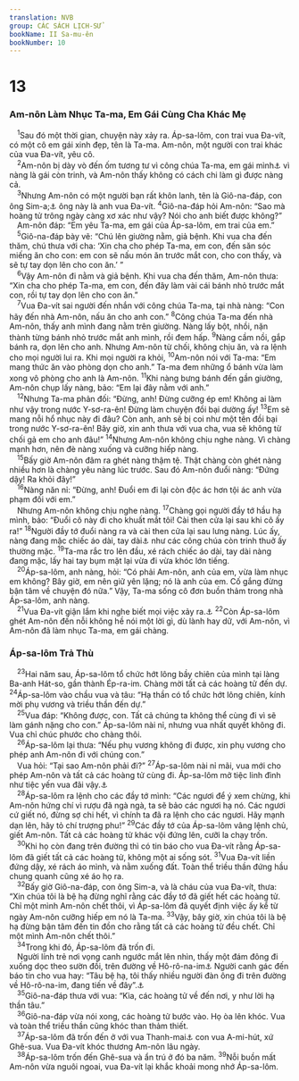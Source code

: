```yaml
---
translation: NVB
group: CÁC SÁCH LỊCH-SỬ
bookName: II Sa-mu-ên 
bookNumber: 10
---
```


<div class="title"><h1>13</h1><h3>Am-nôn Làm Nhục Ta-ma, Em Gái Cùng Cha Khác Mẹ </h3></div>
<span class="verse 2sa_13_1"> <sup>1</sup>Sau đó một thời gian, chuyện này xảy ra. Áp-sa-lôm, con trai vua Đa-vít, có một cô em gái xinh đẹp, tên là Ta-ma. Am-nôn, một người con trai khác của vua Đa-vít, yêu cô. <br/></span>
<span class="verse 2sa_13_2"> <sup>2</sup>Am-nôn bị dày vò đến ốm tương tư vì công chúa Ta-ma, em gái mình<a data-toggle="tooltip" data-placement="bottom" title="Em cùng cha khác mẹ">⚓</a> vì nàng là gái còn trinh, và Am-nôn thấy không có cách chi làm gì được nàng cả. <br/></span>
<span class="verse 2sa_13_3"> <sup>3</sup>Nhưng Am-nôn có một người bạn rất khôn lanh, tên là Giô-na-đáp, con ông Sim-a;<a data-toggle="tooltip" data-placement="bottom" title="Theo 1Sa 16:9, ‘Sam-ma’">⚓</a> ông này là anh vua Đa-vít. </span>
<span class="verse 2sa_13_4"><sup>4</sup>Giô-na-đáp hỏi Am-nôn: “Sao mà hoàng tử trông ngày càng xơ xác như vậy? Nói cho anh biết được không?” <br/> Am-nôn đáp: “Em yêu Ta-ma, em gái của Áp-sa-lôm, em trai của em.” <br/></span>
<span class="verse 2sa_13_5"> <sup>5</sup>Giô-na-đáp bày vẽ: “Chú lên giường nằm, giả bệnh. Khi vua cha đến thăm, chú thưa với cha: ‘Xin cha cho phép Ta-ma, em con, đến săn sóc miếng ăn cho con: em con sẽ nấu món ăn trước mắt con, cho con thấy, và sẽ tự tay dọn lên cho con ăn.’ ” <br/></span>
<span class="verse 2sa_13_6"> <sup>6</sup>Vậy Am-nôn đi nằm và giả bệnh. Khi vua cha đến thăm, Am-nôn thưa: “Xin cha cho phép Ta-ma, em con, đến đây làm vài cái bánh nhỏ trước mắt con, rồi tự tay dọn lên cho con ăn.” <br/></span>
<span class="verse 2sa_13_7"> <sup>7</sup>Vua Đa-vít sai người đến nhắn với công chúa Ta-ma, tại nhà nàng: “Con hãy đến nhà Am-nôn, nấu ăn cho anh con.” </span>
<span class="verse 2sa_13_8"><sup>8</sup>Công chúa Ta-ma đến nhà Am-nôn, thấy anh mình đang nằm trên giường. Nàng lấy bột, nhồi, nặn thành từng bánh nhỏ trước mắt anh mình, rồi đem hấp. </span>
<span class="verse 2sa_13_9"><sup>9</sup>Nàng cầm nồi, gắp bánh ra, dọn lên cho anh. Nhưng Am-nôn từ chối, không chịu ăn, và ra lệnh cho mọi người lui ra. Khi mọi người ra khỏi, </span>
<span class="verse 2sa_13_10"><sup>10</sup>Am-nôn nói với Ta-ma: “Em mang thức ăn vào phòng dọn cho anh.” Ta-ma đem những ổ bánh vừa làm xong vô phòng cho anh là Am-nôn. </span>
<span class="verse 2sa_13_11"><sup>11</sup>Khi nàng bưng bánh đến gần giường, Am-nôn chụp lấy nàng, bảo: “Em lại đây nằm với anh.” <br/></span>
<span class="verse 2sa_13_12"> <sup>12</sup>Nhưng Ta-ma phản đối: “Đừng, anh! Đừng cưỡng ép em! Không ai làm như vậy trong nước Y-sơ-ra-ên! Đừng làm chuyện đồi bại dường ấy! </span>
<span class="verse 2sa_13_13"><sup>13</sup>Em sẽ mang nỗi hổ nhục này đi đâu? Còn anh, anh sẽ bị coi như một tên đồi bại trong nước Y-sơ-ra-ên! Bây giờ, xin anh thưa với vua cha, vua sẽ không từ chối gả em cho anh đâu!” </span>
<span class="verse 2sa_13_14"><sup>14</sup>Nhưng Am-nôn không chịu nghe nàng. Vì chàng mạnh hơn, nên đè nàng xuống và cưỡng hiếp nàng. <br/></span>
<span class="verse 2sa_13_15"> <sup>15</sup>Bấy giờ Am-nôn đâm ra ghét nàng thậm tệ. Thật chàng còn ghét nàng nhiều hơn là chàng yêu nàng lúc trước. Sau đó Am-nôn đuổi nàng: “Đứng dậy! Ra khỏi đây!” <br/></span>
<span class="verse 2sa_13_16"> <sup>16</sup>Nàng năn nỉ: “Đừng, anh! Đuổi em đi lại còn độc ác hơn tội ác anh vừa phạm đối với em.” <br/> Nhưng Am-nôn không chịu nghe nàng. </span>
<span class="verse 2sa_13_17"><sup>17</sup>Chàng gọi người đầy tớ hầu hạ mình, bảo: “Đuổi cô này đi cho khuất mắt tôi! Cài then cửa lại sau khi cô ấy ra!” </span>
<span class="verse 2sa_13_18"><sup>18</sup>Người đầy tớ đuổi nàng ra và cài then cửa lại sau lưng nàng. Lúc ấy, nàng đang mặc chiếc áo dài, tay dài<a data-toggle="tooltip" data-placement="bottom" title="Có bản dịch: áo dài nhiều màu sặc sỡ Sáng 37:3, 23, 32">⚓</a> như các công chúa còn trinh thuở ấy thường mặc. </span>
<span class="verse 2sa_13_19"><sup>19</sup>Ta-ma rắc tro lên đầu, xé rách chiếc áo dài, tay dài nàng đang mặc, lấy hai tay bụm mặt lại vừa đi vừa khóc lớn tiếng. <br/></span>
<span class="verse 2sa_13_20"> <sup>20</sup>Áp-sa-lôm, anh nàng, hỏi: “Có phải Am-nôn, anh của em, vừa làm nhục em không? Bây giờ, em nên giữ yên lặng; nó là anh của em. Cố gắng đừng bận tâm về chuyện đó nữa.” Vậy, Ta-ma sống cô đơn buồn thảm trong nhà Áp-sa-lôm, anh nàng. <br/></span>
<span class="verse 2sa_13_21"> <sup>21</sup>Vua Đa-vít giận lắm khi nghe biết mọi việc xảy ra.<a data-toggle="tooltip" data-placement="bottom" title="LXX có ghi thêm: ‘nhưng vua không một lời quở trách Am-nôn, vì vua thương chàng lắm, bởi chàng là con trưởng nam.’">⚓</a></span>
<span class="verse 2sa_13_22"><sup>22</sup>Còn Áp-sa-lôm ghét Am-nôn đến nỗi không hề nói một lời gì, dù lành hay dữ, với Am-nôn, vì Am-nôn đã làm nhục Ta-ma, em gái chàng. <br/></span>
<div class="title"><h3>Áp-sa-lôm Trả Thù </h3></div>
<span class="verse 2sa_13_23"> <sup>23</sup>Hai năm sau, Áp-sa-lôm tổ chức hớt lông bầy chiên của mình tại làng Ba-anh Hát-so, gần thành Ép-ra-im. Chàng mời tất cả các hoàng tử đến dự. </span>
<span class="verse 2sa_13_24"><sup>24</sup>Áp-sa-lôm vào chầu vua và tâu: “Hạ thần có tổ chức hớt lông chiên, kính mời phụ vương và triều thần đến dự.” <br/></span>
<span class="verse 2sa_13_25"> <sup>25</sup>Vua đáp: “Không được, con. Tất cả chúng ta không thể cùng đi vì sẽ làm gánh nặng cho con.” Áp-sa-lôm nài nỉ, nhưng vua nhất quyết không đi. Vua chỉ chúc phước cho chàng thôi. <br/></span>
<span class="verse 2sa_13_26"> <sup>26</sup>Áp-sa-lôm lại thưa: “Nếu phụ vương không đi được, xin phụ vương cho phép anh Am-nôn đi với chúng con.” <br/> Vua hỏi: “Tại sao Am-nôn phải đi?” </span>
<span class="verse 2sa_13_27"><sup>27</sup>Áp-sa-lôm nài nỉ mãi, vua mới cho phép Am-nôn và tất cả các hoàng tử cùng đi. Áp-sa-lôm mở tiệc linh đình như tiệc yến vua đãi vậy.<a data-toggle="tooltip" data-placement="bottom" title="Câu này chỉ có trong LXX">⚓</a><br/></span>
<span class="verse 2sa_13_28"> <sup>28</sup>Áp-sa-lôm ra lệnh cho các đầy tớ mình: “Các ngươi để ý xem chừng, khi Am-nôn hứng chí vì rượu đã ngà ngà, ta sẽ bảo các ngươi hạ nó. Các ngươi cứ giết nó, đừng sợ chi hết, vì chính ta đã ra lệnh cho các ngươi. Hãy mạnh dạn lên, hãy tỏ chí trượng phu!” </span>
<span class="verse 2sa_13_29"><sup>29</sup>Các đầy tớ của Áp-sa-lôm vâng lệnh chủ, giết Am-nôn. Tất cả các hoàng tử khác vội đứng lên, cưỡi la chạy trốn. <br/></span>
<span class="verse 2sa_13_30"> <sup>30</sup>Khi họ còn đang trên đường thì có tin báo cho vua Đa-vít rằng Áp-sa-lôm đã giết tất cả các hoàng tử, không một ai sống sót. </span>
<span class="verse 2sa_13_31"><sup>31</sup>Vua Đa-vít liền đứng dậy, xé rách áo mình, và nằm xuống đất. Toàn thể triều thần đứng hầu chung quanh cũng xé áo họ ra. <br/></span>
<span class="verse 2sa_13_32"> <sup>32</sup>Bấy giờ Giô-na-đáp, con ông Sim-a, và là cháu của vua Đa-vít, thưa: “Xin chúa tôi là bệ hạ đừng nghĩ rằng các đầy tớ đã giết hết các hoàng tử. Chỉ một mình Am-nôn chết thôi, vì Áp-sa-lôm đã quyết định việc ấy kể từ ngày Am-nôn cưỡng hiếp em nó là Ta-ma. </span>
<span class="verse 2sa_13_33"><sup>33</sup>Vậy, bây giờ, xin chúa tôi là bệ hạ đừng bận tâm đến tin đồn cho rằng tất cả các hoàng tử đều chết. Chỉ một mình Am-nôn chết thôi.” <br/></span>
<span class="verse 2sa_13_34"> <sup>34</sup>Trong khi đó, Áp-sa-lôm đã trốn đi. <br/> Người lính trẻ nơi vọng canh ngước mắt lên nhìn, thấy một đám đông đi xuống dọc theo sườn đồi, trên đường về Hô-rô-na-im<a data-toggle="tooltip" data-placement="bottom" title="Dịch theo LXX; nt: ‘trên con đường phía sau lưng mình’">⚓</a> Người canh gác đến báo tin cho vua hay: “Tâu bệ hạ, tôi thấy nhiều người đàn ông đi trên đường về Hô-rô-na-im, đang tiến về đây”.<a data-toggle="tooltip" data-placement="bottom" title="Dịch theo LXX; câu này không có trong Nt">⚓</a><br/></span>
<span class="verse 2sa_13_35"> <sup>35</sup>Giô-na-đáp thưa với vua: “Kìa, các hoàng tử về đến nơi, y như lời hạ thần tâu.” <br/></span>
<span class="verse 2sa_13_36"> <sup>36</sup>Giô-na-đáp vừa nói xong, các hoàng tử bước vào. Họ òa lên khóc. Vua và toàn thể triều thần cũng khóc than thảm thiết. <br/></span>
<span class="verse 2sa_13_37"> <sup>37</sup>Áp-sa-lôm đã trốn đến ở với vua Thanh-mai<a data-toggle="tooltip" data-placement="bottom" title="Ông ngoại của Áp-sa-lôm; xem 3:3">⚓</a> con vua A-mi-hút, xứ Ghê-sua. Vua Đa-vít khóc thương Am-nôn lâu ngày. <br/></span>
<span class="verse 2sa_13_38"> <sup>38</sup>Áp-sa-lôm trốn đến Ghê-sua và ẩn trú ở đó ba năm. </span>
<span class="verse 2sa_13_39"><sup>39</sup>Nỗi buồn mất Am-nôn vừa nguôi ngoai, vua Đa-vít lại khắc khoải mong nhớ Áp-sa-lôm. <br/></span>
